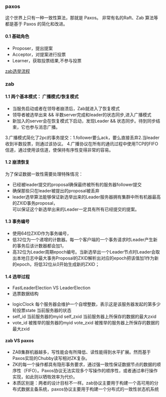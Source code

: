 ### paxos
这个世界上只有一种一致性算法，那就是 Paxos。
非常有名的Raft、Zab 算法等都是基于 Paxos 的简化和改进。

#### 0.1 基础角色
* Proposer，提出提案 
* Acceptor，对提案进行投票
* Learner，获取投票结果,不参与投票

[zab选举流程](../distribute-theory/zookeeper对比raft/选举流程.md)

### zab
#### 1.1 两个基本模式： 广播模式/恢复模式
* 当服务启动或者在领导者崩溃后，Zab就进入了恢复模式
* 领导者被选举出来 && 半数server完成和leader的状态同步,进入广播模式
* 新加入的server会在恢复模式下启动，发现Leader && 状态同步。待到同步结束，它也参与消息广播。

3.广播模式简化了2pc的事务提交：1.follower要么ack，要么直接丢弃2.当leader 收到半数投票，则通过该协议。
4.广播协议在所有的通讯过程中使用TCP的FIFO信道，通过使用该信道，使保持有序性变得非常的容易。

#### 1.2 崩溃恢复
为了保证数据一致性需要处理特殊情况：
* 已经被leader提交的proposal确保最终被所有的服务器follower提交
* 确保那些只在leader被提出的proposal被丢弃
* leader选举算法能够保证新选举出来的Leader服务器拥有集群中所有机器最高的ZXID事务proposal，  
  可以保证这个新选举出来的Leader一定具有所有已经提交的提案。


#### 1.3 事务编号
* 使用64位ZXID作为事务编号，
* 低32位为一个递增的计数器。每一个客户端的一个事务请求时Leader产生新的事务后该计数器都会加1，
* 高32位为Leader周期epoch编号。当新选举出一个Leader节点时Leader会取出本地日志中最大事务Proposal的ZXID解析出对应的epoch把该值加1作为新的epoch，将低32位从0开始生成新的ZXID；

#### 1.4 选举过程
* FastLeaderElection VS LeaderElection
* 选票数据结构
- logicClock 每个服务器会维护一个自增整数，表示这是该服务器发起的第多少轮投票state 当前服务器的状态
- self_id 当前服务器的myid self_zxid 当前服务器上所保存的数据的最大zxid
- vote_id 被推举的服务器的myid vote_zxid 被推举的服务器上所保存的数据的最大zxid


#### zab VS paxos
* ZAB集群机器越多，写性能会有所降低、读性能得到水平扩展。然而基于Paxos实现的Chubby读写相对ZK复杂。
* ZK的每一个操作都具有隐形事务要求，通过强一致性保证数据节点的数据的顺序性（FIFO）。Paxos协议无法实现多个写操作的顺序性，或者通过串行操作实现，如此则以牺牲效率为代价。
* 本质区别是：两者的设计目标不一样。zab协议主要用于构建一个高可用的分布式数据主备系统，paxos协议主要用于构建一个分布式的一致性状态机系统







